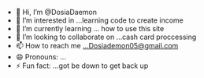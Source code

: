 - 👋 Hi, I’m @DosiaDaemon
- 👀 I’m interested in ...learning code to create income
- 🌱 I’m currently learning ... how to use this site
- 💞️ I’m looking to collaborate on ...cash card proccessing
- 📫 How to reach me ...Dosiademon05@gmail.com
- 😄 Pronouns: ...
- ⚡ Fun fact: ...got be down to get back up

<!---
DosiaDaemon/DosiaDaemon is a ✨ special ✨ repository because its `README.md` (this file) appears on your GitHub profile.
You can click the Preview link to take a look at your changes.
--->
